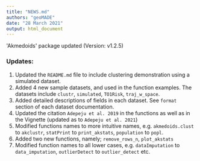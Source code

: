 ```yaml
---
title: "NEWS.md"
authors: "geoMADE"
date: "28 March 2021"
output: html_document
---
```



'Akmedoids' package updated (Version: v1.2.5)

### Updates:
1. Updated the `README.md` file to include clustering demonstration using a simulated dataset. 
2. Added 4 new sample datasets, and used in the function examples. The datasets include `clustr`, `simulated`, `TO1Risk`, `traj_w_space`.
3. Added detailed descriptions of fields in each dataset. See `format` section of each dataset documentation.
4. Updated the citation `Adepeju et al. 2019` in the functions as well as in the Vignette (updated as to `Adepeju et al. 2021`)
5. Modified functions names to more intuitive names, e.g. `akmedoids.clust` to `akclustr`,  `statPrint` to `print_akstats`, `population` to `popl`.
6. Added two new functions, namely; `remove_rows_n`, `plot_akstats` 
7. Modified function names to all lower cases, e.g. `dataImputation` to `data_imputation`, `outlierDetect` to `outlier_detect` etc.



